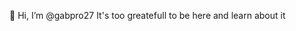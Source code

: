 👋 Hi, I’m @gabpro27
It's too greatefull to be here and learn about it


<!---
gabpro27/gabpro27 is a ✨ special ✨ repository because its `README.md` (this file) appears on your GitHub profile.
You can click the Preview link to take a look at your changes.
--->
